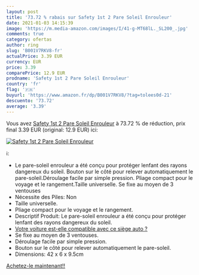 ```yaml
---
layout: post
title: '73.72 % rabais sur Safety 1st 2 Pare Soleil Enrouleur'
date: 2021-01-03 14:15:39
image: 'https://m.media-amazon.com/images/I/41-g-MT68lL._SL200_.jpg'
comments: true
category: ofertas
author: ring
slug: 'B001V7RKV8-fr'
actualPrice: 3.39 EUR
currency: EUR
price: 3.39
comparePrice: 12.9 EUR
prodname: 'Safety 1st 2 Pare Soleil Enrouleur'
country: 'fr'
flag: '🇫🇷'
buyurl: 'https://www.amazon.fr/dp/B001V7RKV8/?tag=tolees0d-21'
descuento: '73.72'
average: '3.39'
---
```


Vous avez [Safety 1st 2 Pare Soleil Enrouleur](https://www.amazon.fr/dp/B001V7RKV8/?tag=tolees0d-21)  à  73.72 % de réduction, prix final  3.39 EUR (original: 12.9 EUR) ici:

[![Safety 1st 2 Pare Soleil Enrouleur](https://m.media-amazon.com/images/I/41-g-MT68lL._SL200_.jpg)](https://www.amazon.fr/dp/B001V7RKV8/?tag=tolees0d-21)

ℹ️:

- Le pare-soleil enrouleur a été conçu pour protéger lenfant des rayons dangereux du soleil. Bouton sur le côté pour relever automatiquement le pare-soleil.Déroulage facile par simple pression. Pliage compact pour le voyage et le rangement.Taille universelle. Se fixe au moyen de 3 ventouses
- Nécessite des Piles: Non
- Taille universelle.
- Pliage compact pour le voyage et le rangement.
- Descriptif Produit: Le pare-soleil enrouleur a été conçu pour protéger lenfant des rayons dangereux du soleil.
- <a href="http://www.bebeconfort.com/fr-fr/Carfittinglist.aspx" target="_blank">Votre voiture est-elle compatible avec ce siège auto ?</a>
- Se fixe au moyen de 3 ventouses.
- Déroulage facile par simple pression.
- Bouton sur le côté pour relever automatiquement le pare-soleil.
- Dimensions: 42 x 6 x 9.5cm

[Achetez-le maintenant!!](https://www.amazon.fr/dp/B001V7RKV8/?tag=tolees0d-21)
